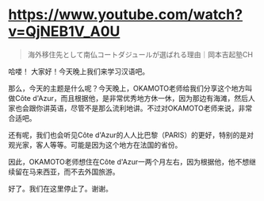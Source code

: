 # https://www.youtube.com/watch?v=QjNEB1V_A0U

>   海外移住先として南仏コートダジュールが選ばれる理由｜岡本吉起塾CH 

哈喽！ 大家好！今天晚上我们来学习汉语吧。

那么，今天的主题是什么呢？今天晚上，OKAMOTO老师给我们分享这个地方叫做Côte d'Azur，而且根据他，是非常优秀地方休一休，因为那边有海滩，然后人家也会跟你讲英语，尽管不是那么流利地讲。不过对OKAMOTO老师来说，非常合适吧。

还有呢，我们也会听见Côte d'Azur的人人比巴黎（PARIS）的更好，特别的是对观光家，客人等等。可能是因为这个地方在法国的省份。

因此，OKAMOTO老师想住在Côte d'Azur一两个月左右，因为根据他，他不想继续留在马来西亚，而不去外国旅游。

好了。我们在这里停止了。谢谢。
